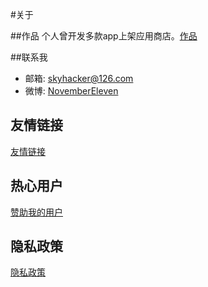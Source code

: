 #关于

##作品
个人曾开发多款app上架应用商店。[作品](./projects/index.md)

##联系我

- 邮箱: skyhacker@126.com
- 微博: [NovemberEleven](http://weibo.com/skyhacker)

## 友情链接
[友情链接](friends.md)

## 热心用户

[赞助我的用户](donate.md)

## 隐私政策
[隐私政策](privacy.md)
